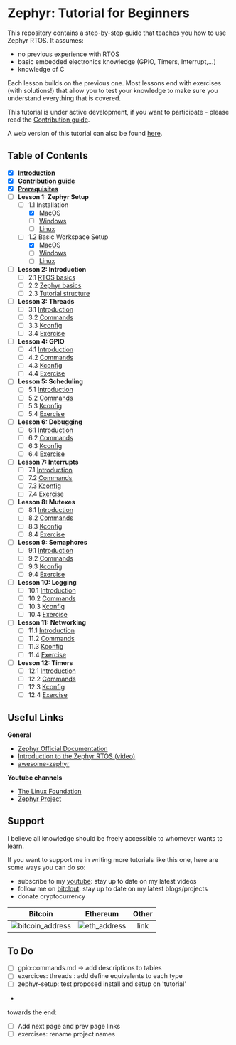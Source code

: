 # Zephyr: Tutorial for Beginners

This repository contains a step-by-step guide that teaches you how to use Zephyr RTOS. It assumes:
- no previous experience with RTOS
- basic embedded electronics knowledge (GPIO, Timers, Interrupt,...)
- knowledge of C

Each lesson builds on the previous one. Most lessons end with exercises (with solutions!) that allow you to test your knowledge to make sure you understand everything that is covered.

This tutorial is under active development, if you want to participate - please read the [Contribution guide](docs/Contributions.md).

A web version of this tutorial can also be found [here](https://maksimdrachov.github.io/zephyr-rtos-tutorial).

## Table of Contents

- [x] **[Introduction](docs/Introduction.md)**
- [x] **[Contribution guide](docs/Contributions.md)**
- [x] **[Prerequisites](docs/Prerequisites.md)**
- [ ] **Lesson 1: Zephyr Setup** 
  - [ ] 1.1 Installation
    - [x] [MacOS](docs/zephyr-setup/install/mac-os.md)
    - [ ] [Windows](docs/zephyr-setup/install/windows.md)
    - [ ] [Linux](docs/zephyr-setup/install/linux.md)
  - [ ] 1.2 Basic Workspace Setup
    - [x] [MacOS](docs/zephyr-setup/setup/mac-os.md)
    - [ ] [Windows](docs/zephyr-setup/setup/windows.md)
    - [ ] [Linux](docs/zephyr-setup/setup/linux.md)

- [ ] **Lesson 2: Introduction**
  - [ ] 2.1 [RTOS basics](docs/introduction/rtos-basics.md)
  - [ ] 2.2 [Zephyr basics](docs/introduction/zephyr-structure.md)
  - [ ] 2.3 [Tutorial structure](docs/introduction/tutorial-structure.md)
  
- [ ] **Lesson 3: Threads**
  - [ ] 3.1 [Introduction](docs/threads/introduction.md)
  - [ ] 3.2 [Commands](docs/threads/commands.md)
  - [ ] 3.3 [Kconfig](docs/threads/kconfig.md)
  - [ ] 3.4 [Exercise](docs/threads/exercise.md)

- [ ] **Lesson 4: GPIO**
  - [ ] 4.1 [Introduction](docs/gpio/introduction.md)
  - [ ] 4.2 [Commands](docs/gpio/commands.md)
  - [ ] 4.3 [Kconfig](docs/gpio/kconfig.md)
  - [ ] 4.4 [Exercise](docs/gpio/exercise.md)
  
- [ ] **Lesson 5: Scheduling**
  - [ ] 5.1 [Introduction](docs/scheduling/introduction.md)
  - [ ] 5.2 [Commands](docs/scheduling/commands.md)
  - [ ] 5.3 [Kconfig](docs/scheduling/kconfig.md)
  - [ ] 5.4 [Exercise](docs/scheduling/exercise.md)

- [ ] **Lesson 6: Debugging**
  - [ ] 6.1 [Introduction](docs/debugging/introduction.md)
  - [ ] 6.2 [Commands](docs/debugging/commands.md)
  - [ ] 6.3 [Kconfig](docs/debugging/kconfig.md)
  - [ ] 6.4 [Exercise](docs/debugging/exercise.md)

- [ ] **Lesson 7: Interrupts** 
  - [ ] 7.1 [Introduction](docs/interrupts/introduction.md)
  - [ ] 7.2 [Commands](docs/interrupts/commands.md)
  - [ ] 7.3 [Kconfig](docs/interrupts/kconfig.md)
  - [ ] 7.4 [Exercise](docs/interrupts/exercise.md)

- [ ] **Lesson 8: Mutexes**
  - [ ] 8.1 [Introduction](docs/lesson08/introduction.md)
  - [ ] 8.2 [Commands](docs/lesson08/commands.md)
  - [ ] 8.3 [Kconfig](docs/lesson08/kconfig.md)
  - [ ] 8.4 [Exercise](docs/lesson08/exercise.md)

- [ ] **Lesson 9: Semaphores**
  - [ ] 9.1 [Introduction](docs/lesson09/introduction.md)
  - [ ] 9.2 [Commands](docs/lesson09/commands.md)
  - [ ] 9.3 [Kconfig](docs/lesson09/kconfig.md)
  - [ ] 9.4 [Exercise](docs/lesson09/exercise.md)

- [ ] **Lesson 10: Logging**
  - [ ] 10.1 [Introduction](docs/logging/introduction.md)
  - [ ] 10.2 [Commands](docs/logging/commands.md)
  - [ ] 10.3 [Kconfig](docs/logging/kconfig.md)
  - [ ] 10.4 [Exercise](docs/logging/exercise.md)

- [ ] **Lesson 11: Networking**
  - [ ] 11.1 [Introduction](docs/networking/introduction.md)
  - [ ] 11.2 [Commands](docs/networking/commands.md)
  - [ ] 11.3 [Kconfig](docs/networking/kconfig.md)
  - [ ] 11.4 [Exercise](docs/networking/exercise.md)

- [ ] **Lesson 12: Timers**
  - [ ] 12.1 [Introduction](docs/timers/introduction.md)
  - [ ] 12.2 [Commands](docs/timers/commands.md)
  - [ ] 12.3 [Kconfig](docs/timers/kconfig.md)
  - [ ] 12.4 [Exercise](docs/timers/exercise.md)

## Useful Links
**General**
- [Zephyr Official Documentation](https://docs.zephyrproject.org/latest/)
- [Introduction to the Zephyr RTOS (video)](https://www.youtube.com/watch?v=jR5E5Kz9A-k)
- [awesome-zephyr](https://github.com/fkromer/awesome-zephyr)

**Youtube channels**
- [The Linux Foundation](https://www.youtube.com/c/LinuxfoundationOrg/search?query=zephyr)
- [Zephyr Project](https://www.youtube.com/c/ZephyrProject/videos)

## Support
I believe all knowledge should be freely accessible to whomever wants to learn.

If you want to support me in writing more tutorials like this one, here are some ways you can do so:
- subscribe to my [youtube](https://www.youtube.com/channel/UCh_9X-7LSQtC5bnwKDteiLw): stay up to date on my latest videos
- follow me on [bitclout](https://bitclout.com/u/maksim_drachov): stay up to date on my latest blogs/projects
- donate cryptocurrency

Bitcoin            |  Ethereum | Other
:-------------------------:|:-------------------------:|:-------------------------:
![bitcoin_address](https://...Dark.png)  |  ![eth_address](https://...Ocean.png)|  link



## To Do
- [ ] gpio:commands.md -> add descriptions to tables
- [ ] exercices: threads : add define equivalents to each type
- [ ] zephyr-setup: test proposed install and setup on 'tutorial'
- 

towards the end:
- [ ] Add next page and prev page links
- [ ] exercises: rename project names